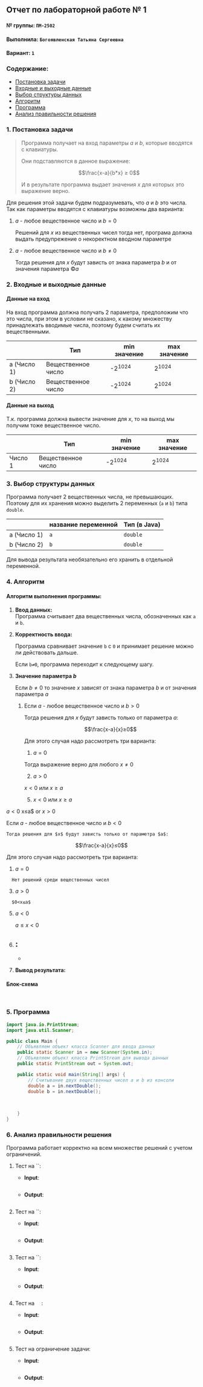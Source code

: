 ## Отчет по лабораторной работе № 1

#### № группы: `ПМ-2502`

#### Выполнила: `Богоявленская Татьяна Сергеевна`

#### Вариант: `1`

### Cодержание:

- [Постановка задачи](#1-постановка-задачи)
- [Входные и выходные данные](#2-входные-и-выходные-данные)
- [Выбор структуры данных](#3-выбор-структуры-данных)
- [Алгоритм](#4-алгоритм)
- [Программа](#5-программа)
- [Анализ правильности решения](#6-анализ-правильности-решения)

### 1. Постановка задачи

>Программа получает на вход параметры $a$ и $b$, которые вводятся с клавиатуры.
>
>Они подставляются в данное выражение:
>
>$$\frac{x-a}{b*x} ≥ 0$$
>
>И в результате программа выдает значения $x$ для которых это выражение верно.

Для решения этой задачи будем подразумевать, что $a$ и $b$ это числа.
Так как параметры вводятся с клавиатуры возможны два варианта:

1. $a$ - любое вещественное число и $b = 0$

   
    Решений для $x$ из вещественных чисел тогда нет, програма должна выдать предупрежение о некоректном вводном параметре
2. $a$ - любое вещественное число и $b ≠ 0$
   
    Тогда решения для $x$ будут зависть от знака параметра $b$ и от значения параметра ©$a$

   

### 2. Входные и выходные данные

#### Данные на вход

На вход программа должна получать 2 параметра, предположим что это числа, при этом в условии не сказано, к какому множеству принадлежать вводимые числа, поэтому будем считать их вещественными.

|             | Тип                |   min значение   |   max значение    |
|-------------|--------------------|------------------|-------------------|
| a (Число 1) | Вещественное число | -2<sup>1024</sup>| 2<sup>1024</sup>  |
| b (Число 2) | Вещественное число | -2<sup>1024</sup>| 2<sup>1024</sup>  |

#### Данные на выход

Т.к. программа должна вывести значение для $x$, то на выход мы получим тоже вещественное число.

|         | Тип                |   min значение     |    max значение   |
|---------|--------------------|--------------------|-------------------|
| Число 1 | Вещественное число | -2<sup>1024</sup>  | 2<sup>1024</sup>  |

### 3. Выбор структуры данных

Программа получает 2 вещественных числа, не превышающих. Поэтому для их хранения
можно выделить 2 переменных (`a` и `b`) типа `double`.

|             | название переменной | Тип (в Java) | 
|-------------|---------------------|--------------|
| a (Число 1) | `a`                 | `double`     |
| b (Число 2) | `b`                 | `double`     | 

Для вывода результата необязательно его хранить в отдельной переменной.

### 4. Алгоритм

#### Алгоритм выполнения программы:

1. **Ввод данных:**  
   Программа считывает два вещественных числа, обозначенных как `a` и `b`.

2. **Корректность ввода:**
   
   Программа сравнивает значение `b` c `0` и принимает решение можно ли действовать дальше.

   Если `b≠0`, программа переходит к следующему шагу.
   
4. **Значение параметра $b$**
   
   Если $b≠0$ то значение $x$ зависят от знака параметра $b$ и от значения параметра $a$

   1. Если $a$ - любое вещественное число и $b > 0$

      Тогда решения для $x$ будут зависть только от параметра $a$:

      $$\frac{x-a}{x}≥0$$

      Для этого случая надо рассмотреть три варианта:

      1.  $a=0$
      
         Тогда выражение верно для любого $x≠0$

      2.  $a>0$
        
         $x<0$ или $x≥a$
     
      5.  $x<0$ или $x≥a$
         
        
$a<0$ x≤a$ or $x>0$ 
   
   Если $a$ - любое вещественное число и $b < 0$
   
    Тогда решения для $x$ будут зависть только от параметра $a$:

   $$\frac{x-a}{x}≤0$$
   
   Для этого случая надо рассмотреть три варианта:
   
   1.  $a=0$
      
      Нет решений среди вещественных чисел
   
   3.  $a>0$
      
      $0<x≤a$
   
   5.  $a<0$
      
       $a≤x<0$
  

6. **:**
    - 
    - 

7. **Вывод результата:**  
   

#### Блок-схема

```mermaid


```

### 5. Программа

```java
import java.io.PrintStream;
import java.util.Scanner;

public class Main {
    // Объявляем объект класса Scanner для ввода данных
    public static Scanner in = new Scanner(System.in);
    // Объявляем объект класса PrintStream для вывода данных
    public static PrintStream out = System.out;

    public static void main(String[] args) {
        // Считывание двух вещественных чисел a и b из консоли
        double a = in.nextDouble();
        double b = in.nextDouble();

        
        
    }
}
```

### 6. Анализ правильности решения

Программа работает корректно на всем множестве решений с учетом ограничений.

1. Тест на ``:

    - **Input**:
        ```
        
        ```

    - **Output**:
        ```
        
        ```

2. Тест на ``:

    - **Input**:
        ```
        
        ```

    - **Output**:
        ```
        
        ```

3. Тест на ``:

    - **Input**:
        ```
        
        ```

    - **Output**:
        ```
        
        ```

4. Тест на ``  ``:

    - **Input**:
        ```
       
        ```

    - **Output**:
        ```
        
        ```

5. Тест на ограничение задачи:

    - **Input**:
        ```
       
        ```

    - **Output**:
        ```
        
        ```

